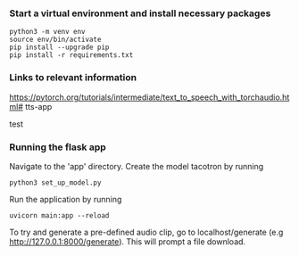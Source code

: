 ### Start a virtual environment and install necessary packages
```
python3 -m venv env
source env/bin/activate
pip install --upgrade pip
pip install -r requirements.txt
```

### Links to relevant information

https://pytorch.org/tutorials/intermediate/text_to_speech_with_torchaudio.html# tts-app

test


### Running the flask app

Navigate to the 'app' directory. Create the model tacotron by running
```
python3 set_up_model.py
```

Run the application by running

```
uvicorn main:app --reload
```

To try and generate a pre-defined audio clip, go to localhost/generate (e.g http://127.0.0.1:8000/generate).
This will prompt a file download.
